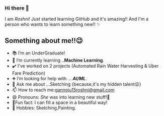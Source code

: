 ### Hi there 👋

I am *Roshni!*
Just started learning GitHub and it's amazing!!
And I'm a person who wants to learn something new!! :sparkles:

## Something about me!!:wink:

- :books: I’m an UnderGraduate!
- :mag_right: I’m currently learning ..**Machine Learning**.
- :heavy_check_mark: I've worked on 2 projects (Automated Rain Water Harvesting & Uber Fare Prediction)
- :heavy_plus_sign: I’m looking for help with ... ***AI/ML***.
- 💬 Ask me about ...Sketching {because,it's my hidden talent:stuck_out_tongue_winking_eye:}
- 📫 How to reach me:gannoju15roshni@gmail.com
- 😄 Pronouns: *She* was into learning new stuff!:speak_no_evil:
-  :eyes:Fun fact: I can fill a space in a beautiful way!
- :art: Hobbies: Sketching,Painting.

